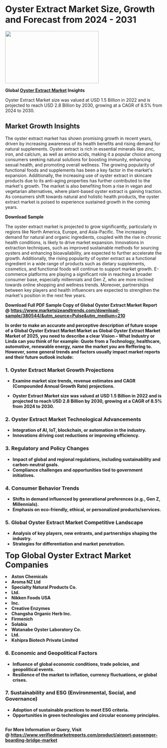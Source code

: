 <H1>Oyster Extract Market Size, Growth and Forecast from 2024 - 2031</H1><img class="aligncenter size-medium wp-image-584254" src="https://thirdeyenews.in/wp-content/uploads/2024/09/Global-Market-Research-300x168.jpeg" alt="" width="300" height="168" /><p><strong>Global&nbsp;<a href="https://www.marketsizeandtrends.com/download-sample/380544/&amp;utm_source=Pulse&amp;utm_medium=210">Oyster Extract Market</a> Insights</strong></p><p>Oyster Extract Market size was valued at USD 1.5 Billion in 2022 and is projected to reach USD 2.8 Billion by 2030, growing at a CAGR of 8.5% from 2024 to 2030.</p><p><h2>Market Growth Insights</h2> <p>The oyster extract market has shown promising growth in recent years, driven by increasing awareness of its health benefits and rising demand for natural supplements. Oyster extract is rich in essential minerals like zinc, iron, and calcium, as well as amino acids, making it a popular choice among consumers seeking natural solutions for boosting immunity, enhancing sexual health, and promoting overall wellness. The growing popularity of functional foods and supplements has been a key factor in the market's expansion. Additionally, the increasing use of oyster extract in skincare products due to its anti-aging properties has further contributed to the market's growth. The market is also benefiting from a rise in vegan and vegetarian alternatives, where plant-based oyster extract is gaining traction. As consumers shift towards natural and holistic health products, the oyster extract market is poised to experience sustained growth in the coming years.</p> <p><strong>Download Sample</strong></p> <p>The oyster extract market is projected to grow significantly, particularly in regions like North America, Europe, and Asia-Pacific. The increasing demand for natural and organic ingredients, coupled with the rise in chronic health conditions, is likely to drive market expansion. Innovations in extraction techniques, such as improved sustainable methods for sourcing oysters and enhancing bioavailability, are expected to further accelerate the growth. Additionally, the rising popularity of oyster extract as a functional ingredient in a wide range of products such as dietary supplements, cosmetics, and functional foods will continue to support market growth. E-commerce platforms are playing a significant role in reaching a broader consumer base, especially millennials and Gen Z, who are more inclined towards online shopping and wellness trends. Moreover, partnerships between key players and health influencers are expected to strengthen the market's position in the next few years.</p> <p><strong></p><p><span class=""><strong>Download Full PDF Sample Copy of Global Oyster Extract Market Report</strong> @ <a href="https://www.marketsizeandtrends.com/download-sample/380544/&amp;utm_source=Pulse&amp;utm_medium=210" target="_blank">https://www.marketsizeandtrends.com/download-sample/380544/&amp;utm_source=Pulse&amp;utm_medium=210</a></span></p><p>In order to make an accurate and perceptive description of future scope of a Global&nbsp;Oyster Extract Market Market as Global&nbsp;Oyster Extract Market Market of 2025, you need to describe a clear Vision &ndash; What Industry or Linda can you think of for example: Quote from a Technology, healthcare, automotive, renewable energy, name the market you are Reffering to. However, some general trends and factors usually impact market reports and their future outlook include:</p><h3>1.&nbsp;<strong>Oyster Extract Market Growth Projections</strong></h3><ul><li>Examine market size trends, revenue estimates and CAGR (Compounded Annual Growth Rate) projections.</li><li><p>Oyster Extract Market size was valued at USD 1.5 Billion in 2022 and is projected to reach USD 2.8 Billion by 2030, growing at a CAGR of 8.5% from 2024 to 2030.</p></li></ul><h3>2.&nbsp;<strong>Oyster Extract Market Technological Advancements</strong></h3><ul><li>Integration of AI, IoT, blockchain, or automation in the industry.</li><li>Innovations driving cost reductions or improving efficiency.</li></ul><h3>3.&nbsp;<strong>Regulatory and Policy Changes</strong></h3><ul><li>Impact of global and regional regulations, including sustainability and carbon-neutral goals.</li><li>Compliance challenges and opportunities tied to government initiatives.</li></ul><h3>4.&nbsp;<strong>Consumer Behavior Trends</strong></h3><ul><li>Shifts in demand influenced by generational preferences (e.g., Gen Z, Millennials).</li><li>Emphasis on eco-friendly, ethical, or personalized products/services.</li></ul><h3>5.&nbsp;<strong>Global Oyster Extract Market Competitive Landscape</strong></h3><ul><li>Analysis of key players, new entrants, and partnerships shaping the industry.</li><li>Strategies for differentiation and market penetration.</li></ul><p data-pm-slice="1 1 []"><span style="color: inherit; font-family: inherit; font-size: 25px;">Top Global Oyster Extract Market Companies</span></p><div class="" data-test-id=""><p><li>Aston Chemicals</li><li> Aroma NZ Ltd</li><li> Specialty Natural Products Co.</li><li> Ltd.</li><li> Nikken Foods USA</li><li> Inc.</li><li> Creative Enzymes</li><li> Changsha Organic Herb Inc.</li><li> Firmenich</li><li> Solabia</li><li> Watanabe Oyster Laboratory Co.</li><li> Ltd.</li><li> Kshipra Biotech Private Limited</li></p></div><h3>6.&nbsp;<strong>Economic and Geopolitical Factors</strong></h3><ul><li>Influence of global economic conditions, trade policies, and geopolitical events.</li><li>Resilience of the market to inflation, currency fluctuations, or global crises.</li></ul><h3>7.&nbsp;<strong>Sustainability and ESG (Environmental, Social, and Governance)</strong></h3><ul><li>Adoption of sustainable practices to meet ESG criteria.</li><li>Opportunities in green technologies and circular economy principles.</li></ul><h2><strong style="font-size: 14px;">For More Information or Query, Visit @&nbsp;</strong><a style="background-color: #ffffff; font-size: 14px;" href="https://www.marketsizeandtrends.com/report/oyster-extract-market/" target="_blank">https://www.verifiedmarketreports.com/product/airport-passenger-boarding-bridge-market</a></h2>
